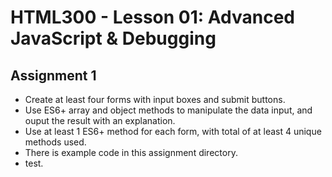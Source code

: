 # HTML300 - Lesson 01: Advanced JavaScript & Debugging

## Assignment 1
* Create at least four forms with input boxes and submit buttons.
* Use ES6+ array and object methods to manipulate the data input, and ouput the result with an explanation.
* Use at least 1 ES6+ method for each form, with total of at least 4 unique methods used.
* There is example code in this assignment directory.
* test.
